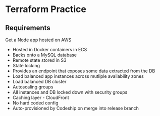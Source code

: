 # Terraform Practice

## Requirements

Get a Node app hosted on AWS

* Hosted in Docker containers in ECS
* Backs onto a MySQL database
* Remote state stored in S3
* State locking
* Provides an endpoint that exposes some data extracted from the DB
* Load balanced app instances across mutliple availability zones
* Load balanced DB cluster
* Autoscaling groups
* All instances and DB locked down with security groups
* Caching layer - CloudFront
* No hard coded config
* Auto-provisioned by Codeship on merge into release branch
